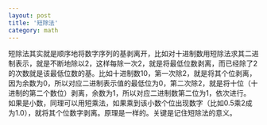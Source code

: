 ```yaml
---
layout: post
title: '短除法'
category: math
---
```


短除法其实就是顺序地将数字序列的基剥离开，比如对十进制数用短除法求其二进制表示，就是不断地除以2，这样每除一次2，就是将最低位数剥离，而已经除了2的次数就是该最低位数的基。比如十进制数10，第一次除2，就是将其个位剥离，因为余数为0，所以对应二进制表示值的最低位为0，第二次除2，就是将十位（十进制的第二个数位）剥离，余数为1，所以对应二进制数第二位为1，依次进行。
如果是小数，同理可以用短乘法，如果乘到该小数个位出现数字（比如0.5乘2成为1.0），就将其个位数字剥离。原理是一样的。关键是记住短除法的意义。
